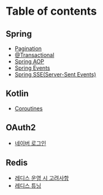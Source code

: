 # Table of contents

## Spring

* [Pagination](README.md)
* [@Transactional](<README (3).md>)
* [Spring AOP](<README (4).md>)
* [Spring Events](<README (3) (1).md>)
* [Spring SSE(Server-Sent Events)](spring/spring-sse-server-sent-events.md)

## Kotlin

* [Coroutines](<README (2).md>)

## OAuth2

* [네이버 로그인](<README (5).md>)

## Redis

* [레디스 운영 시 고려사항](<README (1).md>)
* [레디스 튜닝](redis/undefined-1.md)
